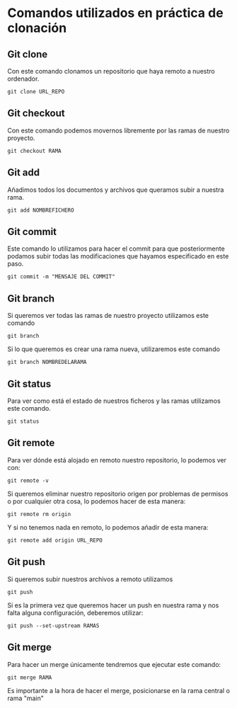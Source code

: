 # Comandos utilizados en práctica de clonación

## Git clone

Con este comando clonamos un repositorio que haya remoto a nuestro ordenador.

```
git clone URL_REPO
```

## Git checkout

Con este comando podemos movernos libremente por las ramas de nuestro proyecto.
```
git checkout RAMA
```


## Git add

Añadimos todos los documentos y archivos que queramos subir a nuestra rama.

```
git add NOMBREFICHERO
```

## Git commit

Este comando lo utilizamos para hacer el commit para que posteriormente podamos subir todas las modificaciones que hayamos especificado en este paso.

```
git commit -m "MENSAJE DEL COMMIT"
```

## Git branch
Si queremos ver todas las ramas de nuestro proyecto utilizamos este comando

```
git branch
```

Si lo que queremos es crear una rama nueva, utilizaremos este comando

```
git branch NOMBREDELARAMA
```

## Git status

Para ver como está el estado de nuestros ficheros y las ramas utilizamos este comando.
```
git status
```

## Git remote

Para ver dónde está alojado en remoto nuestro repositorio, lo podemos ver con:

```
git remote -v
```

Si queremos eliminar nuestro repositorio origen por problemas de permisos o por cualquier otra cosa, lo podemos hacer de esta manera:

```
git remote rm origin
```

Y si no tenemos nada en remoto, lo podemos añadir de esta manera:

```
git remote add origin URL_REPO
```

## Git push

Si queremos subir nuestros archivos a remoto utilizamos

```
git push
```

Si es la primera vez que queremos hacer un push en nuestra rama y nos falta alguna configuración, deberemos utilizar:

```
git push --set-upstream RAMAS
```

## Git merge

Para hacer un merge únicamente tendremos que ejecutar este comando:
```
git merge RAMA
```

Es importante a la hora de hacer el merge, posicionarse en la rama central o rama "main"